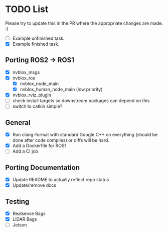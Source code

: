 # TODO List
Please try to update this in the PR where the appropriate changes are made. :)
- [ ] Example unfinished task.
- [x] Example finished task.

## Porting ROS2 -> ROS1
- [x] nvblox_msgs
- [x] nvblox_ros
  - [x] nvblox_node_main
  - [x] nvblox_human_node_main (low priority)
- [x] nvblox_rviz_plugin
- [ ] check install targets so downstream packages can depend on this
- [ ] switch to catkin simple?

## General
- [x] Run clang-format with standard Google C++ on everything (should be done after code compiles) or diffs will be hard.
- [x] Add a Dockerfile for ROS1
- [ ] Add a CI job

## Porting Documentation
- [x] Update README to actually reflect repo status
- [x] Update/remove docs

## Testing
- [x] Realsense Bags
- [x] LIDAR Bags
- [ ] Jetson
